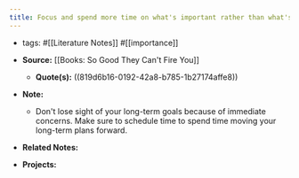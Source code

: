 ```yaml
---
title: Focus and spend more time on what's important rather than what's immediate
---
```


- tags: #[[Literature Notes]] #[[importance]]

- **Source:** [[Books: So Good They Can't Fire You]]
	 - **Quote(s):** ((819d6b16-0192-42a8-b785-1b27174affe8))

- **Note:**
	 - Don't lose sight of your long-term goals because of immediate concerns. Make sure to schedule time to spend time moving your long-term plans forward.

- **Related Notes:**

- **Projects:**
